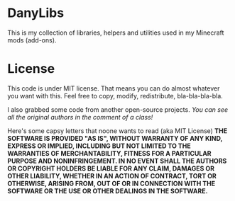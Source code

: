 DanyLibs
======
This is my collection of libraries, helpers and utilities used in my Minecraft mods (add-ons).

License
======
This code is under MIT license.
That means you can do almost whatever you want with this.
Feel free to copy, modify, redistribute, bla-bla-bla-bla.

I also grabbed some code from another open-source projects.
*You can see all the original authors in the comment of a class!*

Here's some capsy letters that noone wants to read (aka MIT License)
**THE SOFTWARE IS PROVIDED "AS IS", WITHOUT WARRANTY OF ANY KIND, EXPRESS OR
IMPLIED, INCLUDING BUT NOT LIMITED TO THE WARRANTIES OF MERCHANTABILITY,
FITNESS FOR A PARTICULAR PURPOSE AND NONINFRINGEMENT. IN NO EVENT SHALL THE
AUTHORS OR COPYRIGHT HOLDERS BE LIABLE FOR ANY CLAIM, DAMAGES OR OTHER
LIABILITY, WHETHER IN AN ACTION OF CONTRACT, TORT OR OTHERWISE, ARISING FROM,
OUT OF OR IN CONNECTION WITH THE SOFTWARE OR THE USE OR OTHER DEALINGS IN
THE SOFTWARE.**